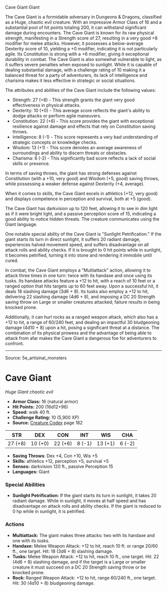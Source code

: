 <MonsterName/>Cave Giant</MonsterName>
<CreatureType/>Giant</CreatureType>

<summary>The Cave Giant is a formidable adversary in Dungeons & Dragons, classified as a Huge, chaotic evil creature. With an impressive Armor Class of 16 and a substantial pool of hit points totaling 200, it can withstand significant damage during encounters. The Cave Giant is known for its raw physical strength, manifesting in a Strength score of 27, resulting in a very good +8 modifier for melee attacks. However, it possesses a below-average Dexterity score of 10, yielding a +0 modifier, indicating it is not particularly agile. Its Constitution is strong with a +6 modifier, giving it exceptional durability in combat. The Cave Giant is also somewhat vulnerable to light, as it suffers severe penalties when exposed to sunlight. While it is capable of dealing substantial damage, with a challenge rating of 10 making it a balanced threat for a party of adventurers, its lack of intelligence and charisma makes it less effective in strategic or social situations.</summary>

<detail>

The attributes and abilities of the Cave Giant include the following values: 
- Strength: 27 (+8) - This strength grants the giant very good effectiveness in physical attacks.
- Dexterity: 10 (+0) - This average score reflects the giant's ability to dodge attacks or perform agile maneuvers.
- Constitution: 22 (+6) - This score provides the giant with exceptional resilience against damage and effects that rely on Constitution saving throws.
- Intelligence: 8 (-1) - This score represents a very bad understanding of strategic concepts or knowledge checks.
- Wisdom: 13 (+1) - This score denotes an average awareness of surroundings and ability to discern threats or obstacles.
- Charisma: 6 (-2) - This significantly bad score reflects a lack of social skills or presence.

In terms of saving throws, the giant has strong defenses against Constitution (with a +10, very good) and Wisdom (+5, good) saving throws, while possessing a weaker defense against Dexterity (+4, average). 

When it comes to skills, the Cave Giant excels in athletics (+12, very good) and displays competence in perception and survival, both at +5 (good).

The Cave Giant has darkvision up to 120 feet, allowing it to see in dim light as if it were bright light, and a passive perception score of 15, indicating a good ability to notice hidden threats. The creature communicates using the Giant language.

One notable special ability of the Cave Giant is "Sunlight Petrification." If the giant starts its turn in direct sunlight, it suffers 20 radiant damage, experiences halved movement speed, and suffers disadvantage on all attack rolls and ability checks. If it is brought to 0 hit points while in sunlight, it becomes petrified, turning it into stone and rendering it immobile until cured.

In combat, the Cave Giant employs a "Multiattack" action, allowing it to attack three times in one turn: twice with its handaxe and once using its tusks. Its handaxe attacks feature a +12 to hit, with a reach of 10 feet or a ranged option that hits targets up to 60 feet away. Upon a successful hit, it deals 18 slashing damage (3d6 + 8). Its tusks also employ a +12 to hit, delivering 22 slashing damage (4d6 + 8), and imposing a DC 20 Strength saving throw on Large or smaller creatures attacked; failure results in being knocked prone.

Additionally, it can hurl rocks as a ranged weapon attack, which also has a +12 to hit, a range of 60/240 feet, and dealing an impactful 30 bludgeoning damage (4d10 + 8) upon a hit, posing a significant threat at a distance. The combination of its physical prowess and the advantage of being able to attack from afar makes the Cave Giant a dangerous foe for adventurers to confront.</detail>



---

Source: 5e_artisinal_monsters

# Cave Giant

*Huge* *Giant* *chaotic evil*

- **Armor Class:** 16 (natural armor)
- **Hit Points:** 200 (16d12+96)
- **Speed:** walk 40 ft.
- **Challenge Rating:** 10 (5,900 XP)
- **Source:** [Creature Codex](https://koboldpress.com/kpstore/product/creature-codex-for-5th-edition-dnd) page 182

| STR | DEX | CON | INT | WIS | CHA |
| --- | --- | --- | --- | --- | --- |
| 27 (+8) | 10 (+0) | 22 (+6) | 8 (-1) | 13 (+1) | 6 (-2) |

- **Saving Throws**: Dex +4, Con +10, Wis +5
- **Skills:** athletics +12, perception +5, survival +5
- **Senses:** darkvision 120 ft., passive Perception 15
- **Languages:** Giant

### Special Abilities

- **Sunlight Petrification:** If the giant starts its turn in sunlight, it takes 20 radiant damage. While in sunlight, it moves at half speed and has disadvantage on attack rolls and ability checks. If the giant is reduced to 0 hp while in sunlight, it is petrified.

### Actions

- **Multiattack:** The giant makes three attacks: two with its handaxe and one with its tusks.
- **Handaxe:** Melee Weapon Attack: +12 to hit, reach 10 ft. or range 20/60 ft., one target. Hit: 18 (3d6 + 8) slashing damage.
- **Tusks:** Melee Weapon Attack: +12 to hit, reach 10 ft., one target. Hit: 22 (4d6 + 8) slashing damage, and if the target is a Large or smaller creature it must succeed on a DC 20 Strength saving throw or be knocked prone.
- **Rock:** Ranged Weapon Attack: +12 to hit, range 60/240 ft., one target. Hit: 30 (4d10 + 8) bludgeoning damage.




